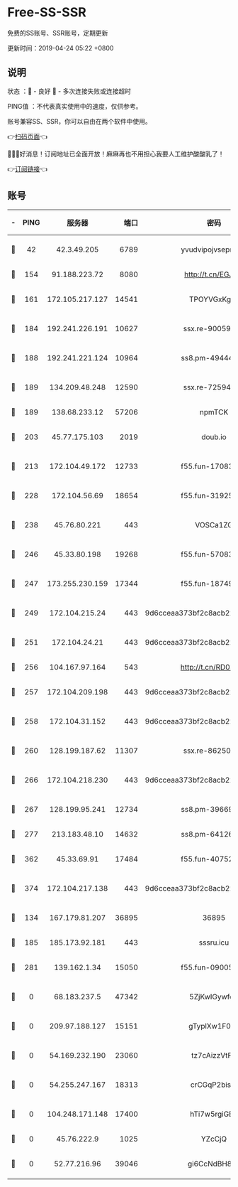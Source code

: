 # Free-SS-SSR

免费的SS账号、SSR账号，定期更新

更新时间：2019-04-24 05:22 +0800

## 说明

状态     ：🙂 - 良好 🙁 - 多次连接失败或连接超时

PING值   ：不代表真实使用中的速度，仅供参考。

账号兼容SS、SSR，你可以自由在两个软件中使用。

👉[扫码页面](https://liesauer.github.io/Free-SS-SSR/)👈

🎉🎉🎉好消息！订阅地址已全面开放！麻麻再也不用担心我要人工维护酸酸乳了！

👉[订阅链接](https://www.liesauer.net/yogurt/subscribe?ACCESS_TOKEN=DAYxR3mMaZAsaqUb)👈

## 账号

|-|PING|服务器|端口|密码|加密方式|区域|
|:----:|:----:|:-----:|-----:|:----:|:----:|:----:|
|🙂|42|42.3.49.205|6789|yvudvipojvseprugib|aes-256-cfb|HK|
|🙂|154|91.188.223.72|8080|http://t.cn/EGJIyrl|rc4-md5|RU|
|🙂|161|172.105.217.127|14541|TPOYVGxKglpi|aes-256-cfb|JP|
|🙂|184|192.241.226.191|10627|ssx.re-90059396|aes-256-cfb|US|
|🙂|188|192.241.221.124|10964|ss8.pm-49444902|aes-256-cfb|US|
|🙂|189|134.209.48.248|12590|ssx.re-72594146|aes-256-cfb|US|
|🙂|189|138.68.233.12|57206|npmTCK|rc4-md5|US|
|🙂|203|45.77.175.103|2019|doub.io|aes-128-ctr|SG|
|🙂|213|172.104.49.172|12733|f55.fun-17083510|aes-256-cfb|SG|
|🙂|228|172.104.56.69|18654|f55.fun-31925576|aes-256-cfb|SG|
|🙂|238|45.76.80.221|443|VOSCa1ZG|aes-256-cfb|DE|
|🙂|246|45.33.80.198|19268|f55.fun-57083371|aes-256-cfb|US|
|🙂|247|173.255.230.159|17344|f55.fun-18749119|aes-256-cfb|US|
|🙂|249|172.104.215.24|443|9d6cceaa373bf2c8acb22e60b6a58be6|aes-256-cfb|US|
|🙂|251|172.104.24.21|443|9d6cceaa373bf2c8acb22e60b6a58be6|aes-256-cfb|US|
|🙂|256|104.167.97.164|543|http://t.cn/RD0D7sx|rc4-md5|CA|
|🙂|257|172.104.209.198|443|9d6cceaa373bf2c8acb22e60b6a58be6|aes-256-cfb|US|
|🙂|258|172.104.31.152|443|9d6cceaa373bf2c8acb22e60b6a58be6|aes-256-cfb|US|
|🙂|260|128.199.187.62|11307|ssx.re-86250492|aes-256-cfb|SG|
|🙂|266|172.104.218.230|443|9d6cceaa373bf2c8acb22e60b6a58be6|aes-256-cfb|US|
|🙂|267|128.199.95.241|12734|ss8.pm-39669499|aes-256-cfb|SG|
|🙂|277|213.183.48.10|14632|ss8.pm-64126752|rc4-md5|RU|
|🙂|362|45.33.69.91|17484|f55.fun-40752674|aes-256-cfb|US|
|🙂|374|172.104.217.138|443|9d6cceaa373bf2c8acb22e60b6a58be6|aes-256-cfb|US|
|🙂|134|167.179.81.207|36895|36895|aes-256-cfb|JP|
|🙂|185|185.173.92.181|443|sssru.icu|rc4-md5|RU|
|🙂|281|139.162.1.34|15050|f55.fun-09005497|aes-256-cfb|SG|
|🙁|0|68.183.237.5|47342|5ZjKwIGywfq9|aes-256-cfb|SG|
|🙁|0|209.97.188.127|15151|gTyplXw1F0vR|aes-256-cfb|GB|
|🙁|0|54.169.232.190|23060|tz7cAizzVtFS|aes-256-cfb|SG|
|🙁|0|54.255.247.167|18313|crCGqP2bisRI|aes-256-cfb|SG|
|🙁|0|104.248.171.148|17400|hTi7w5rgiGBb|aes-256-cfb|GB|
|🙁|0|45.76.222.9|1025|YZcCjQ|rc4-md5|JP|
|🙁|0|52.77.216.96|39046|gi6CcNdBH8kZ|aes-256-cfb|SG|

